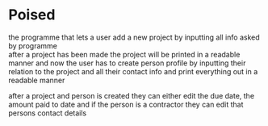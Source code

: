 # Poised
the programme that lets a user add a new project by inputting all info asked by programme  
after a project has been made the project will be printed in a readable manner and now the user has to create person profile 
by inputting their relation to the project and all their contact info and print everything out in a readable manner

after a project and person is created they can either edit the due date, the amount paid to date and if the person is a contractor they can edit that persons contact details
